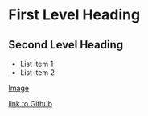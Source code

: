  # First Level Heading
 ## Second Level Heading 
 - List item 1
 - List item 2

 [Image](http://via.placeholder.come/150)

[link to Github](htttp://github.com)
